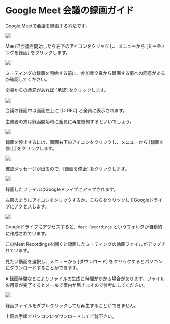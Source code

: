 # Google Meet 会議の録画ガイド
[Google Meet](https://apps.google.com/meet/)で会議を録画する方法です。



![](images/rec-1.jpg)

Meetで会議を開始したら右下のアイコンをクリックし、メニューから [ミーティングを録画] をクリックします。

![](images/rec-2.jpg)

ミーティングの録画を開始する前に、参加者全員から録画する事への同意があるか確認してください。

全員からの承諾があれば [承認] をクリックします。

![](images/rec-3.jpg)

会議の録画中は画面左上に [○ REC] と全員に表示されます。

主催者の方は録画開始時に全員に再度告知するといいでしょう。

![](images/rec-4.jpg)

録画を停止するには、画面右下のアイコンをクリックし、メニューから [録画を停止] をクリックします。

![](images/rec-5.jpg)

確認メッセージが出るので、[録画を停止] をクリックします。

![](images/rec-6.jpg)

録画したファイルはGoogleドライブにアップされます。

左図のようにアイコンをクリックするか、こちらをクリックしてGoogleドライブにアクセスします。

![](images/rec-7.jpg)

Googleドライブにアクセスすると、`Meet Recordings` というフォルダが自動的に作成されています。

このMeet Recordingsを開くと録画したミーティングの動画ファイルがアップされています。

見たい動画を選択し、メニューから [ダウンロード] をクリックするとパソコンにダウンロードすることができます。



※ 録画時間などによりファイルの生成に時間がかかる場合があります。ファイルの用意が完了するとメールで案内が届きますので参考にしてください。

![](images/rec-8.jpg)

録画ファイルをダブルクリックしても再生することができません。

上図の手順でパソコンにダウンロードしてご覧下さい。
